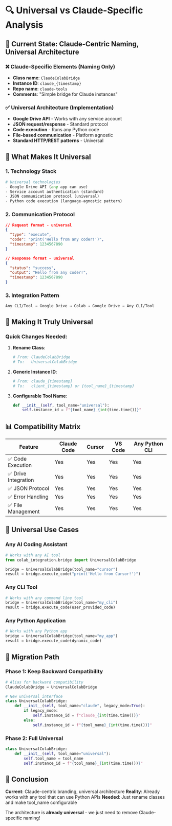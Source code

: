 # 🔍 Universal vs Claude-Specific Analysis

## 🎯 Current State: Claude-Centric Naming, Universal Architecture

### ❌ Claude-Specific Elements (Naming Only)
- **Class name**: `ClaudeColabBridge` 
- **Instance ID**: `claude_{timestamp}`
- **Repo name**: `claude-tools`
- **Comments**: "Simple bridge for Claude instances"

### ✅ Universal Architecture (Implementation)
- **Google Drive API** - Works with any service account
- **JSON request/response** - Standard protocol
- **Code execution** - Runs any Python code
- **File-based communication** - Platform agnostic
- **Standard HTTP/REST patterns** - Universal

## 🔧 What Makes It Universal

### 1. **Technology Stack**
```python
# Universal technologies
- Google Drive API (any app can use)
- Service account authentication (standard)
- JSON communication protocol (universal)
- Python code execution (language-agnostic pattern)
```

### 2. **Communication Protocol**
```json
// Request format - universal
{
  "type": "execute",
  "code": "print('Hello from any coder!')",
  "timestamp": 1234567890
}

// Response format - universal  
{
  "status": "success",
  "output": "Hello from any coder!",
  "timestamp": 1234567890
}
```

### 3. **Integration Pattern**
```
Any CLI/Tool → Google Drive → Colab → Google Drive → Any CLI/Tool
```

## 🚀 Making It Truly Universal

### Quick Changes Needed:

1. **Rename Class**:
   ```python
   # From: ClaudeColabBridge
   # To:   UniversalColabBridge
   ```

2. **Generic Instance ID**:
   ```python
   # From: claude_{timestamp}
   # To:   client_{timestamp} or {tool_name}_{timestamp}
   ```

3. **Configurable Tool Name**:
   ```python
   def __init__(self, tool_name="universal"):
       self.instance_id = f"{tool_name}_{int(time.time())}"
   ```

## 📊 Compatibility Matrix

| Feature | Claude Code | Cursor | VS Code | Any Python CLI |
|---------|-------------|--------|---------|----------------|
| ✅ Code Execution | Yes | Yes | Yes | Yes |
| ✅ Drive Integration | Yes | Yes | Yes | Yes |
| ✅ JSON Protocol | Yes | Yes | Yes | Yes |
| ✅ Error Handling | Yes | Yes | Yes | Yes |
| ✅ File Management | Yes | Yes | Yes | Yes |

## 🎯 Universal Use Cases

### Any AI Coding Assistant
```python
# Works with any AI tool
from colab_integration.bridge import UniversalColabBridge

bridge = UniversalColabBridge(tool_name="cursor")
result = bridge.execute_code("print('Hello from Cursor!')")
```

### Any CLI Tool
```python
# Works with any command line tool
bridge = UniversalColabBridge(tool_name="my_cli")
result = bridge.execute_code(user_provided_code)
```

### Any Python Application
```python
# Works with any Python app
bridge = UniversalColabBridge(tool_name="my_app")
result = bridge.execute_code(dynamic_code)
```

## 🔄 Migration Path

### Phase 1: Keep Backward Compatibility
```python
# Alias for backward compatibility
ClaudeColabBridge = UniversalColabBridge

# New universal interface
class UniversalColabBridge:
    def __init__(self, tool_name="claude", legacy_mode=True):
        if legacy_mode:
            self.instance_id = f"claude_{int(time.time())}"
        else:
            self.instance_id = f"{tool_name}_{int(time.time())}"
```

### Phase 2: Full Universal
```python
class UniversalColabBridge:
    def __init__(self, tool_name="universal"):
        self.tool_name = tool_name
        self.instance_id = f"{tool_name}_{int(time.time())}"
```

## 🎉 Conclusion

**Current**: Claude-centric branding, universal architecture
**Reality**: Already works with any tool that can use Python APIs
**Needed**: Just rename classes and make tool_name configurable

The architecture is **already universal** - we just need to remove Claude-specific naming!